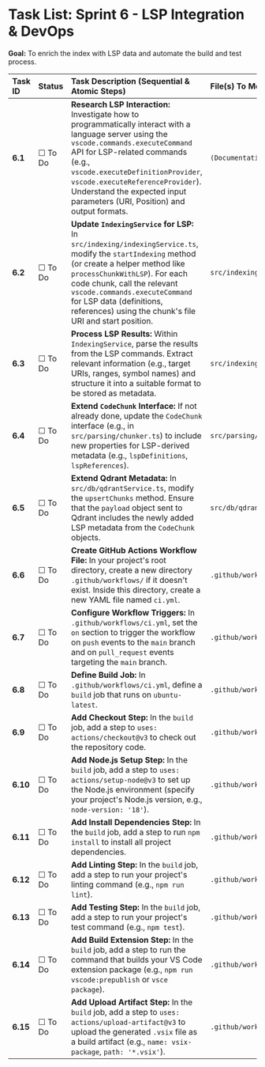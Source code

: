 # Task List: Sprint 6 - LSP Integration & DevOps

**Goal:** To enrich the index with LSP data and automate the build and test process.

| Task ID | Status | Task Description (Sequential & Atomic Steps) | File(s) To Modify |
| :--- | :--- | :--- | :--- |
| **6.1** | ☐ To Do | **Research LSP Interaction:** Investigate how to programmatically interact with a language server using the `vscode.commands.executeCommand` API for LSP-related commands (e.g., `vscode.executeDefinitionProvider`, `vscode.executeReferenceProvider`). Understand the expected input parameters (URI, Position) and output formats. | `(Documentation)` |
| **6.2** | ☐ To Do | **Update `IndexingService` for LSP:** In `src/indexing/indexingService.ts`, modify the `startIndexing` method (or create a helper method like `processChunkWithLSP`). For each code chunk, call the relevant `vscode.commands.executeCommand` for LSP data (definitions, references) using the chunk's file URI and start position. | `src/indexing/indexingService.ts` |
| **6.3** | ☐ To Do | **Process LSP Results:** Within `IndexingService`, parse the results from the LSP commands. Extract relevant information (e.g., target URIs, ranges, symbol names) and structure it into a suitable format to be stored as metadata. | `src/indexing/indexingService.ts` |
| **6.4** | ☐ To Do | **Extend `CodeChunk` Interface:** If not already done, update the `CodeChunk` interface (e.g., in `src/parsing/chunker.ts`) to include new properties for LSP-derived metadata (e.g., `lspDefinitions`, `lspReferences`). | `src/parsing/chunker.ts` |
| **6.5** | ☐ To Do | **Extend Qdrant Metadata:** In `src/db/qdrantService.ts`, modify the `upsertChunks` method. Ensure that the `payload` object sent to Qdrant includes the newly added LSP metadata from the `CodeChunk` objects. | `src/db/qdrantService.ts` |
| **6.6** | ☐ To Do | **Create GitHub Actions Workflow File:** In your project's root directory, create a new directory `.github/workflows/` if it doesn't exist. Inside this directory, create a new YAML file named `ci.yml`. | `.github/workflows/ci.yml` |
| **6.7** | ☐ To Do | **Configure Workflow Triggers:** In `.github/workflows/ci.yml`, set the `on` section to trigger the workflow on `push` events to the `main` branch and on `pull_request` events targeting the `main` branch. | `.github/workflows/ci.yml` |
| **6.8** | ☐ To Do | **Define Build Job:** In `.github/workflows/ci.yml`, define a `build` job that runs on `ubuntu-latest`. | `.github/workflows/ci.yml` |
| **6.9** | ☐ To Do | **Add Checkout Step:** In the `build` job, add a step to `uses: actions/checkout@v3` to check out the repository code. | `.github/workflows/ci.yml` |
| **6.10** | ☐ To Do | **Add Node.js Setup Step:** In the `build` job, add a step to `uses: actions/setup-node@v3` to set up the Node.js environment (specify your project's Node.js version, e.g., `node-version: '18'`). | `.github/workflows/ci.yml` |
| **6.11** | ☐ To Do | **Add Install Dependencies Step:** In the `build` job, add a step to run `npm install` to install all project dependencies. | `.github/workflows/ci.yml` |
| **6.12** | ☐ To Do | **Add Linting Step:** In the `build` job, add a step to run your project's linting command (e.g., `npm run lint`). | `.github/workflows/ci.yml` |
| **6.13** | ☐ To Do | **Add Testing Step:** In the `build` job, add a step to run your project's test command (e.g., `npm test`). | `.github/workflows/ci.yml` |
| **6.14** | ☐ To Do | **Add Build Extension Step:** In the `build` job, add a step to run the command that builds your VS Code extension package (e.g., `npm run vscode:prepublish` or `vsce package`). | `.github/workflows/ci.yml` |
| **6.15** | ☐ To Do | **Add Upload Artifact Step:** In the `build` job, add a step to `uses: actions/upload-artifact@v3` to upload the generated `.vsix` file as a build artifact (e.g., `name: vsix-package`, `path: '*.vsix'`). | `.github/workflows/ci.yml` |
